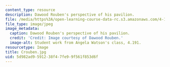 ```yaml
---
content_type: resource
description: Dawood Rouben's perspective of his pavilion.
file: /media/https%3A/open-learning-course-data-rc.s3.amazonaws.com/4-191-introduction-to-integrated-design-fall-2006/5d982ad9591238f47fe99f561f853d6f_Crouben.jpg
file_type: image/jpeg
image_metadata:
  caption: Dawood Rouben's perspective of his pavilion.
  credit: 'Credit: Image courtesy of Dawood Rouben.'
  image-alt: Student work from Angela Watson's class, 4.191.
resourcetype: Image
title: Crouben.jpg
uid: 5d982ad9-5912-38f4-7fe9-9f561f853d6f
---
```

